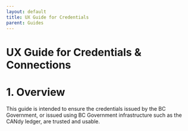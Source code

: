 ```yaml
---
layout: default
title: UX Guide for Credentials
parent: Guides
---
```


# UX Guide for Credentials & Connections
# 1. Overview
This guide is intended to ensure the credentials issued by the BC Government, or issued using BC Government infrastructure such as the CANdy ledger, are trusted and usable.
